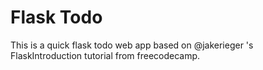 # Flask Todo

This is a quick flask todo web app based on @jakerieger 's FlaskIntroduction tutorial from freecodecamp. 